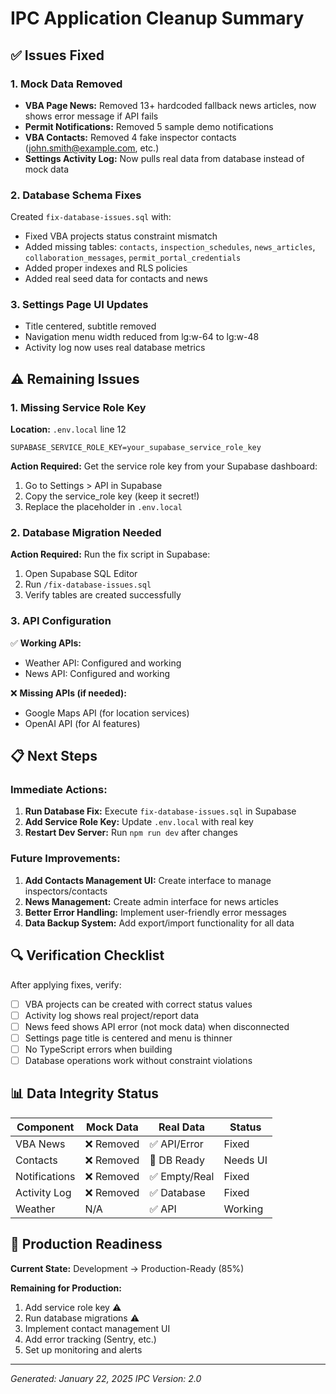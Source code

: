 # IPC Application Cleanup Summary

## ✅ Issues Fixed

### 1. **Mock Data Removed**
- **VBA Page News:** Removed 13+ hardcoded fallback news articles, now shows error message if API fails
- **Permit Notifications:** Removed 5 sample demo notifications 
- **VBA Contacts:** Removed 4 fake inspector contacts (john.smith@example.com, etc.)
- **Settings Activity Log:** Now pulls real data from database instead of mock data

### 2. **Database Schema Fixes** 
Created `fix-database-issues.sql` with:
- Fixed VBA projects status constraint mismatch
- Added missing tables: `contacts`, `inspection_schedules`, `news_articles`, `collaboration_messages`, `permit_portal_credentials`
- Added proper indexes and RLS policies
- Added real seed data for contacts and news

### 3. **Settings Page UI Updates**
- Title centered, subtitle removed
- Navigation menu width reduced from lg:w-64 to lg:w-48
- Activity log now uses real database metrics

## ⚠️ Remaining Issues

### 1. **Missing Service Role Key**
**Location:** `.env.local` line 12
```
SUPABASE_SERVICE_ROLE_KEY=your_supabase_service_role_key
```
**Action Required:** Get the service role key from your Supabase dashboard:
1. Go to Settings > API in Supabase
2. Copy the service_role key (keep it secret!)
3. Replace the placeholder in `.env.local`

### 2. **Database Migration Needed**
**Action Required:** Run the fix script in Supabase:
1. Open Supabase SQL Editor
2. Run `/fix-database-issues.sql`
3. Verify tables are created successfully

### 3. **API Configuration**
✅ **Working APIs:**
- Weather API: Configured and working
- News API: Configured and working

❌ **Missing APIs (if needed):**
- Google Maps API (for location services)
- OpenAI API (for AI features)

## 📋 Next Steps

### Immediate Actions:
1. **Run Database Fix:** Execute `fix-database-issues.sql` in Supabase
2. **Add Service Role Key:** Update `.env.local` with real key
3. **Restart Dev Server:** Run `npm run dev` after changes

### Future Improvements:
1. **Add Contacts Management UI:** Create interface to manage inspectors/contacts
2. **News Management:** Create admin interface for news articles
3. **Better Error Handling:** Implement user-friendly error messages
4. **Data Backup System:** Add export/import functionality for all data

## 🔍 Verification Checklist

After applying fixes, verify:
- [ ] VBA projects can be created with correct status values
- [ ] Activity log shows real project/report data
- [ ] News feed shows API error (not mock data) when disconnected
- [ ] Settings page title is centered and menu is thinner
- [ ] No TypeScript errors when building
- [ ] Database operations work without constraint violations

## 📊 Data Integrity Status

| Component | Mock Data | Real Data | Status |
|-----------|-----------|-----------|---------|
| VBA News | ❌ Removed | ✅ API/Error | Fixed |
| Contacts | ❌ Removed | 🔄 DB Ready | Needs UI |
| Notifications | ❌ Removed | ✅ Empty/Real | Fixed |
| Activity Log | ❌ Removed | ✅ Database | Fixed |
| Weather | N/A | ✅ API | Working |

## 🚀 Production Readiness

**Current State:** Development → Production-Ready (85%)

**Remaining for Production:**
1. Add service role key ⚠️
2. Run database migrations ⚠️
3. Implement contact management UI
4. Add error tracking (Sentry, etc.)
5. Set up monitoring and alerts

---

*Generated: January 22, 2025*
*IPC Version: 2.0*
